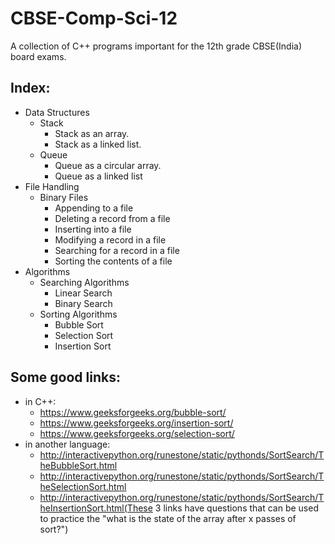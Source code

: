 # CBSE-Comp-Sci-12
A collection of C++ programs important for the 12th grade CBSE(India) board exams.

## Index:
* Data Structures
  * Stack
    * Stack as an array.
    * Stack as a linked list.
  * Queue
    * Queue as a circular array.
    * Queue as a linked list
* File Handling
  * Binary Files
    * Appending to a file
    * Deleting a record from a file
    * Inserting into a file
    * Modifying a record in a file
    * Searching for a record in a file
    * Sorting the contents of a file
* Algorithms
  * Searching Algorithms
    * Linear Search
    * Binary Search
  * Sorting Algorithms
    * Bubble Sort
    * Selection Sort
    * Insertion Sort

## Some good links:
* in C++:
  * https://www.geeksforgeeks.org/bubble-sort/
  * https://www.geeksforgeeks.org/insertion-sort/
  * https://www.geeksforgeeks.org/selection-sort/
* in another language:
  * http://interactivepython.org/runestone/static/pythonds/SortSearch/TheBubbleSort.html
  * http://interactivepython.org/runestone/static/pythonds/SortSearch/TheSelectionSort.html
  * http://interactivepython.org/runestone/static/pythonds/SortSearch/TheInsertionSort.html(These 3 links have questions that can be used to practice the "what is the state of the array after x passes of <whatever> sort?")
